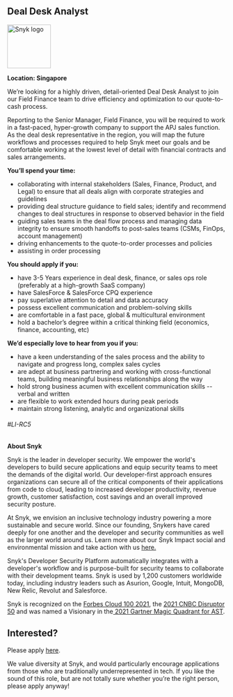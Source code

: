 Deal Desk Analyst
---

<img src="https://res.cloudinary.com/snyk/image/upload/v1537345894/press-kit/brand/logo-black.png" width="100" alt="Snyk logo" />

<p><strong>Location: Singapore&nbsp;</strong></p>
<p><span style="font-weight: 400;">We’re looking for a highly driven, detail-oriented Deal Desk Analyst to join our Field Finance team to drive efficiency and optimization to our quote-to-cash process.</span></p>
<p><span style="font-weight: 400;">Reporting to the Senior Manager, Field Finance, you will be required to work in a fast-paced, hyper-growth company to support the APJ sales function. As the deal desk representative in the region, you will map the future workflows and processes required to help Snyk meet our goals and be comfortable working at the lowest level of detail with financial contracts and sales arrangements.</span></p>
<p><strong>You’ll spend your time:</strong></p>
<ul>
<li style="font-weight: 400;"><span style="font-weight: 400;">collaborating with internal stakeholders (Sales, Finance, Product, and Legal) to ensure that all deals align with corporate strategies and guidelines</span></li>
<li style="font-weight: 400;"><span style="font-weight: 400;">providing deal structure guidance to field sales; identify and recommend changes to deal structures in response to observed behavior in the field</span></li>
<li style="font-weight: 400;"><span style="font-weight: 400;">guiding sales teams in the deal flow process and managing data integrity to ensure smooth handoffs to post-sales teams (CSMs, FinOps, account management)</span></li>
<li style="font-weight: 400;"><span style="font-weight: 400;">driving enhancements to the quote-to-order processes and policies</span></li>
<li style="font-weight: 400;"><span style="font-weight: 400;">assisting in order processing&nbsp;</span></li>
</ul>
<p><strong>You should apply if you:</strong></p>
<ul>
<li style="font-weight: 400;"><span style="font-weight: 400;">have 3-5 Years experience in deal desk, finance, or sales ops role (preferably at a high-growth SaaS company)</span></li>
<li style="font-weight: 400;"><span style="font-weight: 400;">have SalesForce &amp; SalesForce CPQ experience</span></li>
<li style="font-weight: 400;"><span style="font-weight: 400;">pay superlative attention to detail and data accuracy</span></li>
<li style="font-weight: 400;"><span style="font-weight: 400;">possess excellent communication and problem-solving skills</span></li>
<li style="font-weight: 400;"><span style="font-weight: 400;">are comfortable in a fast pace, global &amp; multicultural environment</span></li>
<li style="font-weight: 400;"><span style="font-weight: 400;">hold a bachelor’s degree within a critical thinking field (economics, finance, accounting, etc)</span></li>
</ul>
<p><strong>We’d especially love to hear from you if you:</strong></p>
<ul>
<li style="font-weight: 400;"><span style="font-weight: 400;">have a keen understanding of the sales process and the ability to navigate and progress long, complex sales cycles</span></li>
<li style="font-weight: 400;"><span style="font-weight: 400;">are adept at business partnering and working with cross-functional teams, building meaningful business relationships along the way</span></li>
<li style="font-weight: 400;"><span style="font-weight: 400;">hold strong business acumen with excellent communication skills -- verbal and written</span></li>
<li style="font-weight: 400;"><span style="font-weight: 400;">are flexible to work extended hours during peak periods</span></li>
<li style="font-weight: 400;"><span style="font-weight: 400;">maintain strong listening, analytic and organizational skills</span></li>
</ul>
<h6><span style="font-weight: 400;">#LI-RC5</span></h6><div class="content-conclusion"><p><strong>About Snyk</strong></p>
<p><span style="font-weight: 400;">Snyk is the leader in developer security. We empower the world's developers to build secure applications and equip security teams to meet the demands of the digital world. Our developer-first approach ensures organizations can secure all of the critical components of their applications from code to cloud, leading to increased developer productivity, revenue growth, customer satisfaction, cost savings and an overall improved security posture.&nbsp;</span></p>
<p><span style="font-weight: 400;">At Snyk, we envision an inclusive technology industry powering a more sustainable and secure world.</span> <span style="font-weight: 400;">Since our founding, Snykers have cared deeply for one another and the developer and security communities as well as the larger world around us. Learn more about our Snyk Impact social and environmental mission and take action with us </span><a href="https://snyk.io/about/snyk-impact/"><span style="font-weight: 400;">here.</span></a></p>
<p><span style="font-weight: 400;">Snyk's Developer Security Platform automatically integrates with a developer's workflow and is purpose-built for security teams to collaborate with their development teams. Snyk is used by 1,200 customers worldwide today, including industry leaders such as Asurion, Google, Intuit, MongoDB, New Relic, Revolut and Salesforce.</span></p>
<p><span style="font-weight: 400;">Snyk is recognized on the </span><a href="https://www.forbes.com/cloud100/#6f24b5ba5f94"><span style="font-weight: 400;">Forbes Cloud 100 2021</span></a><span style="font-weight: 400;">, the </span><a href="https://www.cnbc.com/2021/05/25/these-are-the-2021-cnbc-disruptor-50-companies.html"><span style="font-weight: 400;">2021 CNBC Disruptor 50</span></a><span style="font-weight: 400;"> and was named a Visionary in the</span><a href="https://snyk.io/blog/snyk-visionary-2021-gartner-magic-quadrant-for-ast/"><span style="font-weight: 400;"> 2021 Gartner Magic Quadrant for AST</span></a><span style="font-weight: 400;">.</span></p></div>

Interested?
---

Please apply [here](https://boards.greenhouse.io/snyk/jobs/6211935002#app).

We value diversity at Snyk, and would particularly encourage applications from those who are traditionally underrepresented in tech.
If you like the sound of this role, but are not totally sure whether you’re the right person, please apply anyway!
